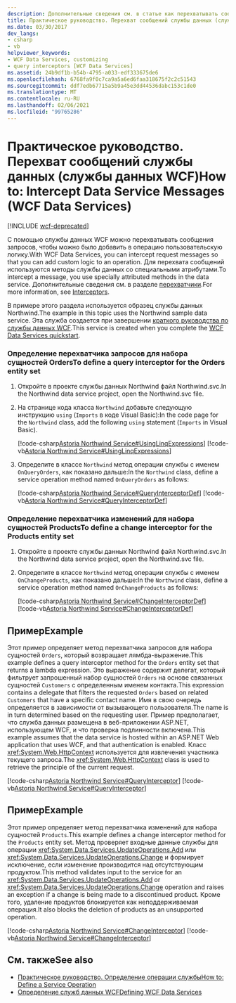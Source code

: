 ```yaml
---
description: Дополнительные сведения см. в статье как перехватывать сообщения службы данных (службы данных WCF).
title: Практическое руководство. Перехват сообщений службы данных (службы данных WCF)
ms.date: 03/30/2017
dev_langs:
- csharp
- vb
helpviewer_keywords:
- WCF Data Services, customizing
- query interceptors [WCF Data Services]
ms.assetid: 24b9df1b-b54b-4795-a033-edf333675de6
ms.openlocfilehash: 6768fa9f0c7ca9a5a6ed6faa318675f2c2c51543
ms.sourcegitcommit: ddf7edb67715a5b9a45e3dd44536dabc153c1de0
ms.translationtype: MT
ms.contentlocale: ru-RU
ms.lasthandoff: 02/06/2021
ms.locfileid: "99765286"
---
```

# <a name="how-to-intercept-data-service-messages-wcf-data-services"></a><span data-ttu-id="a7d0a-103">Практическое руководство. Перехват сообщений службы данных (службы данных WCF)</span><span class="sxs-lookup"><span data-stu-id="a7d0a-103">How to: Intercept Data Service Messages (WCF Data Services)</span></span>

[!INCLUDE [wcf-deprecated](~/includes/wcf-deprecated.md)]

<span data-ttu-id="a7d0a-104">С помощью службы данных WCF можно перехватывать сообщения запросов, чтобы можно было добавить в операцию пользовательскую логику.</span><span class="sxs-lookup"><span data-stu-id="a7d0a-104">With WCF Data Services, you can intercept request messages so that you can add custom logic to an operation.</span></span> <span data-ttu-id="a7d0a-105">Для перехвата сообщений используются методы службы данных со специальными атрибутами.</span><span class="sxs-lookup"><span data-stu-id="a7d0a-105">To intercept a message, you use specially attributed methods in the data service.</span></span> <span data-ttu-id="a7d0a-106">Дополнительные сведения см. в разделе [перехватчики](interceptors-wcf-data-services.md).</span><span class="sxs-lookup"><span data-stu-id="a7d0a-106">For more information, see [Interceptors](interceptors-wcf-data-services.md).</span></span>  
  
 <span data-ttu-id="a7d0a-107">В примере этого раздела используется образец службы данных Northwind.</span><span class="sxs-lookup"><span data-stu-id="a7d0a-107">The example in this topic uses the Northwind sample data service.</span></span> <span data-ttu-id="a7d0a-108">Эта служба создается при завершении [краткого руководства по службы данных WCF](quickstart-wcf-data-services.md).</span><span class="sxs-lookup"><span data-stu-id="a7d0a-108">This service is created when you complete the [WCF Data Services quickstart](quickstart-wcf-data-services.md).</span></span>  
  
### <a name="to-define-a-query-interceptor-for-the-orders-entity-set"></a><span data-ttu-id="a7d0a-109">Определение перехватчика запросов для набора сущностей Orders</span><span class="sxs-lookup"><span data-stu-id="a7d0a-109">To define a query interceptor for the Orders entity set</span></span>  
  
1. <span data-ttu-id="a7d0a-110">Откройте в проекте службы данных Northwind файл Northwind.svc.</span><span class="sxs-lookup"><span data-stu-id="a7d0a-110">In the Northwind data service project, open the Northwind.svc file.</span></span>  
  
2. <span data-ttu-id="a7d0a-111">На странице кода класса `Northwind` добавьте следующую инструкцию `using` (`Imports` в коде Visual Basic):</span><span class="sxs-lookup"><span data-stu-id="a7d0a-111">In the code page for the `Northwind` class, add the following `using` statement (`Imports` in Visual Basic).</span></span>  
  
     [!code-csharp[Astoria Northwind Service#UsingLinqExpressions](../../../../samples/snippets/csharp/VS_Snippets_Misc/astoria_northwind_service/cs/northwind2.svc.cs#usinglinqexpressions)]
     [!code-vb[Astoria Northwind Service#UsingLinqExpressions](../../../../samples/snippets/visualbasic/VS_Snippets_Misc/astoria_northwind_service/vb/northwind2.svc.vb#usinglinqexpressions)]  
  
3. <span data-ttu-id="a7d0a-112">Определите в классе `Northwind` метод операции службы с именем `OnQueryOrders`, как показано дальше:</span><span class="sxs-lookup"><span data-stu-id="a7d0a-112">In the `Northwind` class, define a service operation method named `OnQueryOrders` as follows:</span></span>  
  
     [!code-csharp[Astoria Northwind Service#QueryInterceptorDef](../../../../samples/snippets/csharp/VS_Snippets_Misc/astoria_northwind_service/cs/northwind2.svc.cs#queryinterceptordef)]
     [!code-vb[Astoria Northwind Service#QueryInterceptorDef](../../../../samples/snippets/visualbasic/VS_Snippets_Misc/astoria_northwind_service/vb/northwind2.svc.vb#queryinterceptordef)]  
  
### <a name="to-define-a-change-interceptor-for-the-products-entity-set"></a><span data-ttu-id="a7d0a-113">Определение перехватчика изменений для набора сущностей Products</span><span class="sxs-lookup"><span data-stu-id="a7d0a-113">To define a change interceptor for the Products entity set</span></span>  
  
1. <span data-ttu-id="a7d0a-114">Откройте в проекте службы данных Northwind файл Northwind.svc.</span><span class="sxs-lookup"><span data-stu-id="a7d0a-114">In the Northwind data service project, open the Northwind.svc file.</span></span>  
  
2. <span data-ttu-id="a7d0a-115">Определите в классе `Northwind` метод операции службы с именем `OnChangeProducts`, как показано дальше:</span><span class="sxs-lookup"><span data-stu-id="a7d0a-115">In the `Northwind` class, define a service operation method named `OnChangeProducts` as follows:</span></span>  
  
     [!code-csharp[Astoria Northwind Service#ChangeInterceptorDef](../../../../samples/snippets/csharp/VS_Snippets_Misc/astoria_northwind_service/cs/northwind2.svc.cs#changeinterceptordef)]
     [!code-vb[Astoria Northwind Service#ChangeInterceptorDef](../../../../samples/snippets/visualbasic/VS_Snippets_Misc/astoria_northwind_service/vb/northwind2.svc.vb#changeinterceptordef)]  
  
## <a name="example"></a><span data-ttu-id="a7d0a-116">Пример</span><span class="sxs-lookup"><span data-stu-id="a7d0a-116">Example</span></span>  

 <span data-ttu-id="a7d0a-117">Этот пример определяет метод перехватчика запросов для набора сущностей `Orders`, который возвращает лямбда-выражение.</span><span class="sxs-lookup"><span data-stu-id="a7d0a-117">This example defines a query interceptor method for the `Orders` entity set that returns a lambda expression.</span></span> <span data-ttu-id="a7d0a-118">Это выражение содержит делегат, который фильтрует запрошенный набор сущностей `Orders` на основе связанных сущностей `Customers` с определенным именем контакта.</span><span class="sxs-lookup"><span data-stu-id="a7d0a-118">This expression contains a delegate that filters the requested `Orders` based on related `Customers` that have a specific contact name.</span></span> <span data-ttu-id="a7d0a-119">Имя в свою очередь определяется в зависимости от вызывающего пользователя.</span><span class="sxs-lookup"><span data-stu-id="a7d0a-119">The name is in turn determined based on the requesting user.</span></span> <span data-ttu-id="a7d0a-120">Пример предполагает, что служба данных размещена в веб-приложении ASP.NET, использующем WCF, и что проверка подлинности включена.</span><span class="sxs-lookup"><span data-stu-id="a7d0a-120">This example assumes that the data service is hosted within an ASP.NET Web application that uses WCF, and that authentication is enabled.</span></span> <span data-ttu-id="a7d0a-121">Класс <xref:System.Web.HttpContext> используется для извлечения участника текущего запроса.</span><span class="sxs-lookup"><span data-stu-id="a7d0a-121">The <xref:System.Web.HttpContext> class is used to retrieve the principle of the current request.</span></span>  
  
 [!code-csharp[Astoria Northwind Service#QueryInterceptor](../../../../samples/snippets/csharp/VS_Snippets_Misc/astoria_northwind_service/cs/northwind2.svc.cs#queryinterceptor)]
 [!code-vb[Astoria Northwind Service#QueryInterceptor](../../../../samples/snippets/visualbasic/VS_Snippets_Misc/astoria_northwind_service/vb/northwind2.svc.vb#queryinterceptor)]  
  
## <a name="example"></a><span data-ttu-id="a7d0a-122">Пример</span><span class="sxs-lookup"><span data-stu-id="a7d0a-122">Example</span></span>  

 <span data-ttu-id="a7d0a-123">Этот пример определяет метод перехватчика изменений для набора сущностей `Products`.</span><span class="sxs-lookup"><span data-stu-id="a7d0a-123">This example defines a change interceptor method for the `Products` entity set.</span></span> <span data-ttu-id="a7d0a-124">Метод проверяет входные данные службы для операции <xref:System.Data.Services.UpdateOperations.Add> или <xref:System.Data.Services.UpdateOperations.Change> и формирует исключение, если изменение производится над отсутствующим продуктом.</span><span class="sxs-lookup"><span data-stu-id="a7d0a-124">This method validates input to the service for an <xref:System.Data.Services.UpdateOperations.Add> or <xref:System.Data.Services.UpdateOperations.Change> operation and raises an exception if a change is being made to a discontinued product.</span></span> <span data-ttu-id="a7d0a-125">Кроме того, удаление продуктов блокируется как неподдерживаемая операция.</span><span class="sxs-lookup"><span data-stu-id="a7d0a-125">It also blocks the deletion of products as an unsupported operation.</span></span>  
  
 [!code-csharp[Astoria Northwind Service#ChangeInterceptor](../../../../samples/snippets/csharp/VS_Snippets_Misc/astoria_northwind_service/cs/northwind2.svc.cs#changeinterceptor)]
 [!code-vb[Astoria Northwind Service#ChangeInterceptor](../../../../samples/snippets/visualbasic/VS_Snippets_Misc/astoria_northwind_service/vb/northwind2.svc.vb#changeinterceptor)]  
  
## <a name="see-also"></a><span data-ttu-id="a7d0a-126">См. также</span><span class="sxs-lookup"><span data-stu-id="a7d0a-126">See also</span></span>

- [<span data-ttu-id="a7d0a-127">Практическое руководство. Определение операции службы</span><span class="sxs-lookup"><span data-stu-id="a7d0a-127">How to: Define a Service Operation</span></span>](how-to-define-a-service-operation-wcf-data-services.md)
- [<span data-ttu-id="a7d0a-128">Определение служб данных WCF</span><span class="sxs-lookup"><span data-stu-id="a7d0a-128">Defining WCF Data Services</span></span>](defining-wcf-data-services.md)
